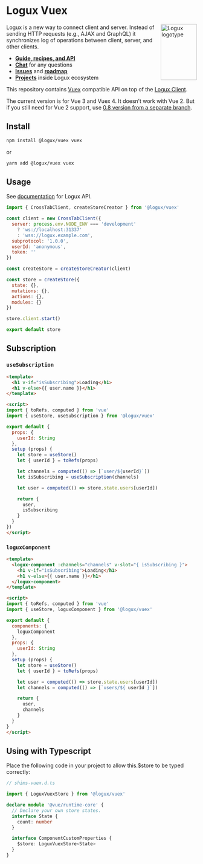 # Logux Vuex

<img align="right" width="95" height="148" title="Logux logotype"
     src="https://logux.io/branding/logotype.svg">

Logux is a new way to connect client and server. Instead of sending
HTTP requests (e.g., AJAX and GraphQL) it synchronizes log of operations
between client, server, and other clients.

* **[Guide, recipes, and API](https://logux.io/)**
* **[Chat](https://gitter.im/logux/logux)** for any questions
* **[Issues](https://github.com/logux/logux/issues)**
  and **[roadmap](https://github.com/logux/logux/projects/1)**
* **[Projects](https://logux.io/guide/architecture/parts/)**
  inside Logux ecosystem

This repository contains [Vuex] compatible API on top of the [Logux Client].

The current version is for Vue 3 and Vuex 4. It doesn’t work with Vue 2.
But if you still need for Vue 2 support, use [0.8 version from a separate branch](https://github.com/logux/vuex/tree/0.8).

[Vuex]: https://vuex.vuejs.org
[Logux Client]: https://github.com/logux/client
[logux.io]: https://logux.io/

## Install

```sh
npm install @logux/vuex vuex
```
or
```sh
yarn add @logux/vuex vuex
```

## Usage

See [documentation] for Logux API.

[documentation]: https://github.com/logux/docs

```js
import { CrossTabClient, createStoreCreator } from '@logux/vuex'

const client = new CrossTabClient({
  server: process.env.NODE_ENV === 'development'
    ? 'ws://localhost:31337'
    : 'wss://logux.example.com',
  subprotocol: '1.0.0',
  userId: 'anonymous',
  token: ''
})

const createStore = createStoreCreator(client)

const store = createStore({
  state: {},
  mutations: {},
  actions: {},
  modules: {}
})

store.client.start()

export default store
```

## Subscription

### `useSubscription`

```html
<template>
  <h1 v-if="isSubscribing">Loading</h1>
  <h1 v-else>{{ user.name }}</h1>
</template>

<script>
import { toRefs, computed } from 'vue'
import { useStore, useSubscription } from '@logux/vuex'

export default {
  props: {
    userId: String
  },
  setup (props) {
    let store = useStore()
    let { userId } = toRefs(props)

    let channels = computed(() => [`user/${userId}`])
    let isSubscribing = useSubscription(channels)

    let user = computed(() => store.state.users[userId])

    return {
      user,
      isSubscribing
    }
  }
})
</script>
```

### `loguxComponent`

```html
<template>
  <logux-component :channels="channels" v-slot="{ isSubscribing }">
    <h1 v-if="isSubscribing">Loading</h1>
    <h1 v-else>{{ user.name }}</h1>
  </logux-component>
</template>

<script>
import { toRefs, computed } from 'vue'
import { useStore, loguxComponent } from '@logux/vuex'

export default {
  components: {
    loguxComponent
  },
  props: {
    userId: String
  },
  setup (props) {
    let store = useStore()
    let { userId } = toRefs(props)

    let user = computed(() => store.state.users[userId])
    let channels = computed(() => [`users/${ userId }`])

    return {
      user,
      channels
    }
  }
}
</script>
```

## Using with Typescript

Place the following code in your project to allow this.$store to be typed correctly:

```ts
// shims-vuex.d.ts

import { LoguxVuexStore } from '@logux/vuex'

declare module '@vue/runtime-core' {
  // Declare your own store states.
  interface State {
    count: number
  }

  interface ComponentCustomProperties {
    $store: LoguxVuexStore<State>
  }
}
```
